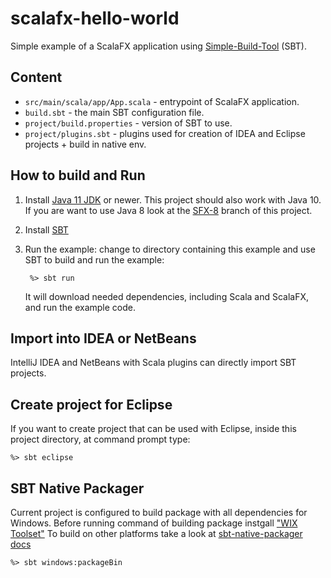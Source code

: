 scalafx-hello-world
===================

Simple example of a ScalaFX application using [Simple-Build-Tool](http://www.scala-sbt.org/) (SBT).


Content
-------

* `src/main/scala/app/App.scala` - entrypoint of ScalaFX application.
* `build.sbt` - the main SBT configuration file.
* `project/build.properties` - version of SBT to use.
* `project/plugins.sbt` - plugins used for creation of IDEA and Eclipse projects + build in native env.


How to build and Run
--------------------

1. Install [Java 11 JDK](http://www.oracle.com/technetwork/java/javase/downloads/index.html) or newer. This project should also work with Java 10. If you are want to use Java 8 look at the [SFX-8](https://github.com/scalafx/scalafx-hello-world/tree/SFX-8) branch of this project.

2. Install [SBT](http://www.scala-sbt.org/)

3. Run the example: change to directory containing this example and use SBT to
   build and run the example:

   ```
    %> sbt run
   ```

   It will download needed dependencies, including Scala and ScalaFX, and run 
   the example code. 


Import into IDEA or NetBeans
----------------------------

IntelliJ IDEA and NetBeans with Scala plugins can directly import SBT projects. 


Create project for Eclipse
-------------------------

If you want to create project that can be used with Eclipse, inside
this project directory, at command prompt type:

    %> sbt eclipse

SBT Native Packager
----------------------

Current project is configured to build package with all dependencies for Windows.
Before running command of building package instgall ["WIX Toolset"](http://wixtoolset.org/)
To build on other platforms take a look at [sbt-native-packager docs](https://www.scala-sbt.org/sbt-native-packager/gettingstarted.html#create-a-package)

	%> sbt windows:packageBin
